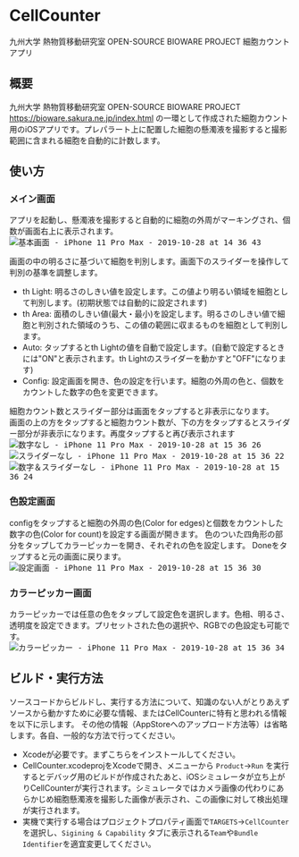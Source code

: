 # CellCounter
九州大学 熱物質移動研究室 OPEN-SOURCE BIOWARE PROJECT 細胞カウントアプリ

## 概要
九州大学 熱物質移動研究室 OPEN-SOURCE BIOWARE PROJECT https://bioware.sakura.ne.jp/index.html の一環として作成された細胞カウント用のiOSアプリです。プレパラート上に配置した細胞の懸濁液を撮影すると撮影範囲に含まれる細胞を自動的に計数します。

## 使い方
### メイン画面
アプリを起動し、懸濁液を撮影すると自動的に細胞の外周がマーキングされ、個数が画面右上に表示されます。<br>
<kbd>
![基本画面 - iPhone 11 Pro Max - 2019-10-28 at 14 36 43](https://user-images.githubusercontent.com/52752/67741565-eb1d1e00-fa5c-11e9-99aa-f8ea5e98a995.png)
</kbd>

画面の中の明るさに基づいて細胞を判別します。画面下のスライダーを操作して判別の基準を調整します。
- th Light: 明るさのしきい値を設定します。この値より明るい領域を細胞として判別します。(初期状態では自動的に設定されます)
- th Area: 面積のしきい値(最大・最小)を設定します。明るさのしきい値で細胞と判別された領域のうち、この値の範囲に収まるものを細胞として判別します。
- Auto: タップするとth Lightの値を自動で設定します。(自動で設定するときには"ON"と表示されます。th Lightのスライダーを動かすと"OFF"になります)
- Config: 設定画面を開き、色の設定を行います。細胞の外周の色と、個数をカウントした数字の色を変更できます。

細胞カウント数とスライダー部分は画面をタップすると非表示になります。<br>画面の上の方をタップすると細胞カウント数が、下の方をタップするとスライダー部分が非表示になります。再度タップすると再び表示されます<br>
<kbd>
![数字なし - iPhone 11 Pro Max - 2019-10-28 at 15 36 26](https://user-images.githubusercontent.com/52752/67741566-ebb5b480-fa5c-11e9-8718-35e52f87154c.png)
</kbd>
<kbd>
![スライダーなし - iPhone 11 Pro Max - 2019-10-28 at 15 36 22](https://user-images.githubusercontent.com/52752/67741564-eb1d1e00-fa5c-11e9-932a-1996d96a0c68.png)
</kbd>
<kbd>
![数字＆スライダーなし - iPhone 11 Pro Max - 2019-10-28 at 15 36 24](https://user-images.githubusercontent.com/52752/67741567-ebb5b480-fa5c-11e9-8ad5-a37813b5f1e8.png)
</kbd>

### 色設定画面
configをタップすると細胞の外周の色(Color for edges)と個数をカウントした数字の色(Color for count)を設定する画面が開きます。
色のついた四角形の部分をタップしてカラーピッカーを開き、それぞれの色を設定します。
Doneをタップすると元の画面に戻ります。<br>
<kbd>
![設定画面 - iPhone 11 Pro Max - 2019-10-28 at 15 36 30](https://user-images.githubusercontent.com/52752/67741562-eb1d1e00-fa5c-11e9-8628-9563506c9e46.png)
</kbd>

### カラーピッカー画面
カラーピッカーでは任意の色をタップして設定色を選択します。色相、明るさ、透明度を設定できます。プリセットされた色の選択や、RGBでの色設定も可能です。<br>
<kbd>
![カラーピッカー - iPhone 11 Pro Max - 2019-10-28 at 15 36 34](https://user-images.githubusercontent.com/52752/67741561-eb1d1e00-fa5c-11e9-9f33-1458db24ada2.png)
</kbd>

## ビルド・実行方法
ソースコードからビルドし、実行する方法について、知識のない人がとりあえずソースから動かすために必要な情報、またはCellCounterに特有と思われる情報を以下に示します。
その他の情報（AppStoreへのアップロード方法等）は省略します。各自、一般的な方法で行ってください。
- Xcodeが必要です。まずこちらをインストールしてください。
- CellCounter.xcodeprojをXcodeで開き、メニューから `Product`→`Run` を実行するとデバッグ用のビルドが作成されたあと、iOSシミュレータが立ち上がりCellCounterが実行されます。シミュレータではカメラ画像の代わりにあらかじめ細胞懸濁液を撮影した画像が表示され、この画像に対して検出処理が実行されます。
- 実機で実行する場合はプロジェクトプロパティ画面で`TARGETS`→`CellCounter`を選択し、`Sigining & Capability` タブに表示される`Team`や`Bundle Identifier`を適宜変更してください。
